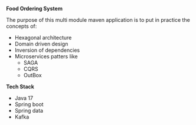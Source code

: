 **Food Ordering System**

The purpose of this multi module maven application is to put in practice the concepts of:

* Hexagonal architecture
* Domain driven design
* Inversion of dependencies
* Microservices patters like
  * SAGA
  * CQRS
  * OutBox

**Tech Stack**

* Java 17
* Spring boot
* Spring data
* Kafka

